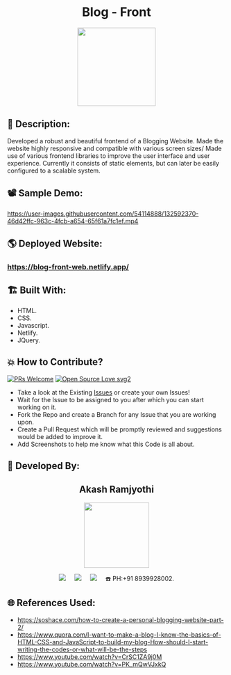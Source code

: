 <h1 align="center">Blog - Front</h1>

<p align="center">
<img src="https://user-images.githubusercontent.com/54114888/132589035-cd8ba592-a13e-4412-a664-a46168c49e22.png" width="180" height="180">
</p>

## 📜 Description:
Developed a robust and beautiful frontend of a Blogging Website. Made the website highly responsive and compatible with various screen sizes/ Made use of various frontend libraries to improve the user interface and user experience. Currently it consists of static elements, but can later be easily configured to a scalable system.

## 📽 Sample Demo:
https://user-images.githubusercontent.com/54114888/132592370-46d42ffc-963c-4fcb-a654-65f61a7fc1ef.mp4

## 🌎 Deployed Website:
### https://blog-front-web.netlify.app/

## 🏗 Built With:
 - HTML.
 - CSS.
 - Javascript.
 - Netlify.
 - JQuery.

## 💥 How to Contribute?

[![PRs Welcome](https://img.shields.io/badge/PRs-welcome-brightgreen.svg?style=flat-square)](http://makeapullrequest.com)
[![Open Source Love svg2](https://badges.frapsoft.com/os/v2/open-source.svg?v=103)](https://github.com/ellerbrock/open-source-badges/) 

- Take a look at the Existing [Issues](https://github.com/Akash-Ramjyothi/Blog-Front/issues) or create your own Issues!
- Wait for the Issue to be assigned to you after which you can start working on it.
- Fork the Repo and create a Branch for any Issue that you are working upon.
- Create a Pull Request which will be promptly reviewed and suggestions would be added to improve it.
- Add Screenshots to help me know what this Code is all about.

## 👦 Developed By:
<h2 align="center">Akash Ramjyothi</h2>
<p align="center">
  <a href="https://github.com/Akash-Ramjyothi"><img src="https://avatars.githubusercontent.com/u/54114888?v=4" width=150px height=150px /></a> 
    
<p align="center">
  <a target="_blank"href="https://www.linkedin.com/in/akash-ramjyothi/"><img src="https://img.shields.io/badge/linkedin-%230077B5.svg?&style=for-the-badge&logo=linkedin&logoColor=white" /></a>&nbsp;&nbsp;&nbsp;&nbsp;
  <a href="mailto:akash.ramjyothi@gmail.com?subject=Hello%20Akash,%20From%20Github"><img src="https://img.shields.io/badge/gmail-%23D14836.svg?&style=for-the-badge&logo=gmail&logoColor=white" /></a>&nbsp;&nbsp;&nbsp;&nbsp;
  <a href="https://www.instagram.com/akash.ramjyothi/"><img src="https://img.shields.io/badge/instagram-%23D14836.svg?&style=for-the-badge&logo=instagram&logoColor=pink" /></a>&nbsp;&nbsp;&nbsp;&nbsp;
  ☎️ PH:+91 8939928002.
</p>

## 🌐 References Used:
- https://soshace.com/how-to-create-a-personal-blogging-website-part-2/
- https://www.quora.com/I-want-to-make-a-blog-I-know-the-basics-of-HTML-CSS-and-JavaScript-to-build-my-blog-How-should-I-start-writing-the-codes-or-what-will-be-the-steps
- https://www.youtube.com/watch?v=CrSC1ZA9j0M
- https://www.youtube.com/watch?v=PK_mQwVJxkQ
